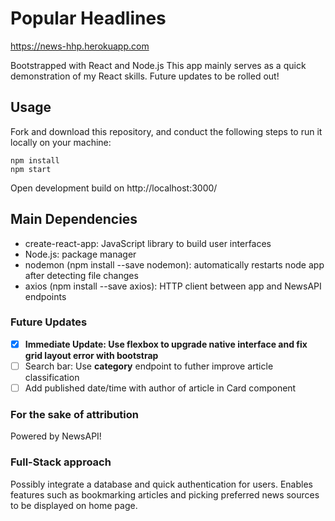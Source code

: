 # Popular Headlines 

https://news-hhp.herokuapp.com

Bootstrapped with React and Node.js
This app mainly serves as a quick demonstration of my React skills. Future updates to be rolled out!

## Usage
Fork and download this repository, and conduct the following steps to run it locally on your machine:

```
npm install
npm start
```

Open development build on http://localhost:3000/

## Main Dependencies
* create-react-app: JavaScript library to build user interfaces
* Node.js: package manager
* nodemon (npm install --save nodemon): automatically restarts node app after detecting file changes
* axios (npm install --save axios): HTTP client between app and NewsAPI endpoints


### Future Updates
- [x] **Immediate Update: Use flexbox to upgrade native interface and fix grid layout error with bootstrap**
- [ ] Search bar: Use **category** endpoint to futher improve article classification
- [ ] Add published date/time with author of article in Card component

### For the sake of attribution
Powered by NewsAPI!

### Full-Stack approach
Possibly integrate a database and quick authentication for users. Enables features such as bookmarking articles and picking preferred news sources to be displayed on home page. 
